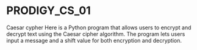 # PRODIGY_CS_01
Caesar cypher
Here is a Python program that allows users to encrypt and decrypt text using the Caesar cipher algorithm. The program lets users input a message and a shift value for both encryption and decryption.
